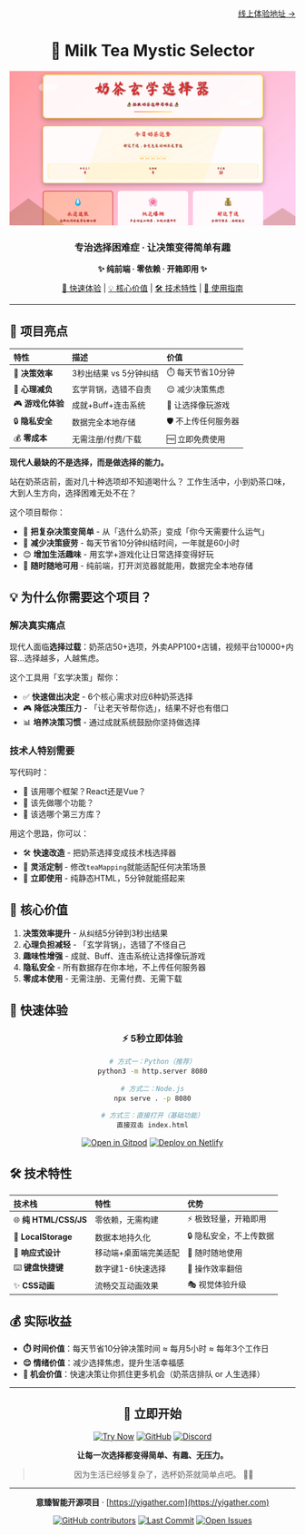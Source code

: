 <div align="right"><a href="https://yigather.com/milk-tea-mystic-selector/index.html">线上体验地址 →</a></div>
<div align="center">

# 🧋 Milk Tea Mystic Selector

<img src="./home.png" alt="项目首页预览" width="900" />

### 专治选择困难症 · 让决策变得简单有趣


**✨ 纯前端 · 零依赖 · 开箱即用 ✨**

[🚀 快速体验](#-快速体验) | [💡 核心价值](#-核心价值) | [🛠️ 技术特性](#-技术特性) | [📖 使用指南](#-使用指南)

</div>

---

## 🌟 项目亮点

<div align="center">

| 特性 | 描述 | 价值 |
| :--- | :--- | :--- |
| 🎯 **决策效率** | 3秒出结果 vs 5分钟纠结 | ⏱️ 每天节省10分钟 |
| 🧠 **心理减负** | 玄学背锅，选错不自责 | 😌 减少决策焦虑 |
| 🎮 **游戏化体验** | 成就+Buff+连击系统 | 🎊 让选择像玩游戏 |
| 🔒 **隐私安全** | 数据完全本地存储 | 🛡️ 不上传任何服务器 |
| 💰 **零成本** | 无需注册/付费/下载 | 🆓 立即免费使用 |

</div>

**现代人最缺的不是选择，而是做选择的能力。**

站在奶茶店前，面对几十种选项却不知道喝什么？
工作生活中，小到奶茶口味，大到人生方向，选择困难无处不在？

这个项目帮你：
- 🎯 **把复杂决策变简单** - 从「选什么奶茶」变成「你今天需要什么运气」
- 🧠 **减少决策疲劳** - 每天节省10分钟纠结时间，一年就是60小时
- 😊 **增加生活趣味** - 用玄学+游戏化让日常选择变得好玩
- 📱 **随时随地可用** - 纯前端，打开浏览器就能用，数据完全本地存储

## 💡 为什么你需要这个项目？

### 解决真实痛点
现代人面临**选择过载**：奶茶店50+选项，外卖APP100+店铺，视频平台10000+内容...选择越多，人越焦虑。

这个工具用「玄学决策」帮你：
- ✅ **快速做出决定** - 6个核心需求对应6种奶茶选择
- 🎮 **降低决策压力** - 「让老天爷帮你选」，结果不好也有借口
- 📊 **培养决策习惯** - 通过成就系统鼓励你坚持做选择

### 技术人特别需要
写代码时：
- 🤔 该用哪个框架？React还是Vue？
- 🤯 该先做哪个功能？
- 🥴 该选哪个第三方库？

用这个思路，你可以：
- 🛠️ **快速改造** - 把奶茶选择变成技术栈选择器
- 🔧 **灵活定制** - 修改`teaMapping`就能适配任何决策场景
- 🚀 **立即使用** - 纯静态HTML，5分钟就能搭起来

## 🎯 核心价值

1. **决策效率提升** - 从纠结5分钟到3秒出结果
2. **心理负担减轻** - 「玄学背锅」，选错了不怪自己
3. **趣味性增强** - 成就、Buff、连击系统让选择像玩游戏
4. **隐私安全** - 所有数据存在你本地，不上传任何服务器
5. **零成本使用** - 无需注册、无需付费、无需下载

## 🚀 快速体验

<div align="center">

### ⚡ 5秒立即体验

```bash
# 方式一：Python（推荐）
python3 -m http.server 8080
```

```bash
# 方式二：Node.js
npx serve . -p 8080
```

```bash
# 方式三：直接打开（基础功能）
直接双击 index.html
```


[![Open in Gitpod](https://img.shields.io/badge/Open_in-Gitpod-black?style=for-the-badge&logo=gitpod)](https://gitpod.io/#https://github.com/yourusername/milk-tea-mystic-selector)
[![Deploy on Netlify](https://img.shields.io/badge/Deploy_on-Netlify-00C7B7?style=for-the-badge&logo=netlify)](https://app.netlify.com/start/deploy?repository=https://github.com/yourusername/milk-tea-mystic-selector)

</div>

## 🛠️ 技术特性

<div align="center">

| 技术栈 | 特性 | 优势 |
| :--- | :--- | :--- |
| 🌐 **纯 HTML/CSS/JS** | 零依赖，无需构建 | ⚡ 极致轻量，开箱即用 |
| 💾 **LocalStorage** | 数据本地持久化 | 🔒 隐私安全，不上传数据 |
| 🎨 **响应式设计** | 移动端+桌面端完美适配 | 📱 随时随地使用 |
| ⌨️ **键盘快捷键** | 数字键1-6快速选择 | 🚀 操作效率翻倍 |
| ✨ **CSS动画** | 流畅交互动画效果 | 🎭 视觉体验升级 |

</div>

## 💰 实际收益

- **⏱️ 时间价值**：每天节省10分钟决策时间 ≈ 每月5小时 ≈ 每年3个工作日
- **😌 情绪价值**：减少选择焦虑，提升生活幸福感
- **🎯 机会价值**：快速决策让你抓住更多机会（奶茶店排队 or 人生选择）

---

<div align="center">

## 🎉 立即开始

[![Try Now](https://img.shields.io/badge/立即体验-FF6B6B?style=for-the-badge&logo=rocket&logoColor=white)](#-快速体验)
[![GitHub](https://img.shields.io/badge/查看源码-181717?style=for-the-badge&logo=github)](#)
[![Discord](https://img.shields.io/badge/加入社区-5865F2?style=for-the-badge&logo=discord&logoColor=white)](https://discord.gg/example)

**让每一次选择都变得简单、有趣、无压力。**

> 因为生活已经够复杂了，选杯奶茶就简单点吧。 🧋✨

---

**意臻智能开源项目** · [https://yigather.com](https://yigather.com)

[![GitHub contributors](https://img.shields.io/github/contributors/yourusername/milk-tea-mystic-selector?style=flat-square&logo=github)](https://github.com/yourusername/milk-tea-mystic-selector/graphs/contributors)
[![Last Commit](https://img.shields.io/github/last-commit/yourusername/milk-tea-mystic-selector?style=flat-square&logo=git)](https://github.com/yourusername/milk-tea-mystic-selector/commits/main)
[![Open Issues](https://img.shields.io/github/issues/yourusername/milk-tea-mystic-selector?style=flat-square&logo=github)](https://github.com/yourusername/milk-tea-mystic-selector/issues)

</div>